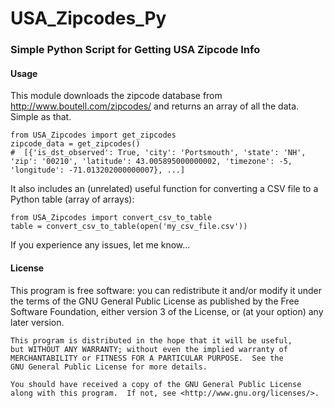 <h1>USA_Zipcodes_Py</h1>

<h3>Simple Python Script for Getting USA Zipcode Info</h3>


<h4>Usage</h4>

This module downloads the zipcode database from <a href="http://www.boutell.com/zipcodes/">http://www.boutell.com/zipcodes/</a> and returns an array of all the data. Simple as that.

    from USA_Zipcodes import get_zipcodes
    zipcode_data = get_zipcodes()
    #  [{'is_dst_observed': True, 'city': 'Portsmouth', 'state': 'NH', 'zip': '00210', 'latitude': 43.005895000000002, 'timezone': -5, 'longitude': -71.013202000000007}, ...]

It also includes an (unrelated) useful function for converting a CSV file to a Python table (array of arrays):

    from USA_Zipcodes import convert_csv_to_table
    table = convert_csv_to_table(open('my_csv_file.csv'))

If you experience any issues, let me know...

<h4>License</h4>
    This program is free software: you can redistribute it and/or modify
    it under the terms of the GNU General Public License as published by
    the Free Software Foundation, either version 3 of the License, or
    (at your option) any later version.

    This program is distributed in the hope that it will be useful,
    but WITHOUT ANY WARRANTY; without even the implied warranty of
    MERCHANTABILITY or FITNESS FOR A PARTICULAR PURPOSE.  See the
    GNU General Public License for more details.

    You should have received a copy of the GNU General Public License
    along with this program.  If not, see <http://www.gnu.org/licenses/>.
